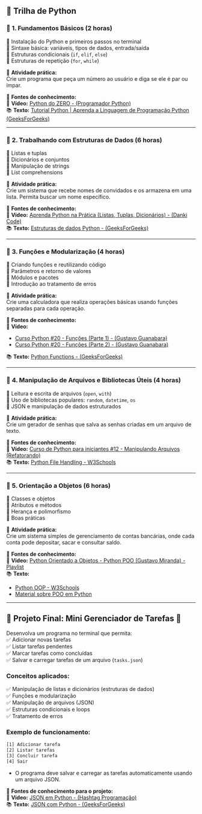 ## 🚀 **Trilha de Python**  

### 🔹 **1. Fundamentos Básicos (2 horas)**  
🔸 Instalação do Python e primeiros passos no terminal  
🔸 Sintaxe básica: variáveis, tipos de dados, entrada/saída  
🔸 Estruturas condicionais (`if`, `elif`, `else`)  
🔸 Estruturas de repetição (`for`, `while`)  

📌 **Atividade prática:**  
Crie um programa que peça um número ao usuário e diga se ele é par ou ímpar.  

🔗 **Fontes de conhecimento:**  
🎥 **Vídeo:** [Python do ZERO - (Programador Python)](https://youtu.be/3J1xBL7zJXg?si=1OBp1o18j69hdVbf)  
📚 **Texto:** [Tutorial Python | Aprenda a Linguagem de Programação Python (GeeksForGeeks)](https://www.geeksforgeeks.org/python-programming-language-tutorial/?ref=header_outind)  

---

### 🔹 **2. Trabalhando com Estruturas de Dados (6 horas)**  
🔸 Listas e tuplas  
🔸 Dicionários e conjuntos  
🔸 Manipulação de strings  
🔸 List comprehensions  

📌 **Atividade prática:**  
Crie um sistema que recebe nomes de convidados e os armazena em uma lista. Permita buscar um nome específico.  

🔗 **Fontes de conhecimento:**  
🎥 **Vídeo:** [Aprenda Python na Prática (Listas, Tuplas, Dicionários) - (Danki Code)](https://youtu.be/0zYuLLIzPIQ?si=NIVy1bQRQCofZq3C)  
📚 **Texto:** [Estruturas de dados Python - (GeeksForGeeks)](https://www.geeksforgeeks.org/python-programming-language-tutorial/?ref=header_outind#:~:text=3.%20Python%20Data%20Structures)  

---

### 🔹 **3. Funções e Modularização (4 horas)**  
🔸 Criando funções e reutilizando código  
🔸 Parâmetros e retorno de valores  
🔸 Módulos e pacotes  
🔸 Introdução ao tratamento de erros  

📌 **Atividade prática:**  
Crie uma calculadora que realiza operações básicas usando funções separadas para cada operação.  

🔗 **Fontes de conhecimento:**  
🎥 **Vídeo:** 
- [Curso Python #20 - Funções (Parte 1) - (Gustavo Guanabara) ](https://youtu.be/ezfr9d7wd_k?si=eHo9jiuDAeE9fDDw)  
- [Curso Python #20 - Funções (Parte 2) - (Gustavo Guanabara) ](https://youtu.be/etjJ_4Eqrk8?si=2yPe_NLKXdFmvpjO)  

📚 **Texto:** [Python Functions - (GeeksForGeeks)](https://www.geeksforgeeks.org/python-programming-language-tutorial/?ref=header_outind#:~:text=Flow%2C%20Loops-,2.%20Python%20Functions,-Python%20Functions%20are)  

---

### 🔹 **4. Manipulação de Arquivos e Bibliotecas Úteis (4 horas)**  
🔸 Leitura e escrita de arquivos (`open`, `with`)  
🔸 Uso de bibliotecas populares: `random`, `datetime`, `os`  
🔸 JSON e manipulação de dados estruturados  

📌 **Atividade prática:**  
Crie um gerador de senhas que salva as senhas criadas em um arquivo de texto.  

🔗 **Fontes de conhecimento:**  
🎥 **Vídeo:** [Curso de Python para iniciantes #12 - Manipulando Arquivos (Refatorando)](https://youtu.be/G-kUBX0U8IQ?si=xRLA6hIPPZA9tqaV)   
📚 **Texto:** [Python File Handling - W3Schools](https://www.w3schools.com/python/python_file_handling.asp)  

---

### 🔹 **5. Orientação a Objetos (6 horas)**  
🔸 Classes e objetos  
🔸 Atributos e métodos  
🔸 Herança e polimorfismo  
🔸 Boas práticas  

📌 **Atividade prática:**  
Crie um sistema simples de gerenciamento de contas bancárias, onde cada conta pode depositar, sacar e consultar saldo.  

🔗 **Fontes de conhecimento:**  
🎥 **Vídeo:** [Python Orientado a Objetos - Python POO (Gustavo Miranda) - Playlist](https://youtube.com/playlist?list=PLbIBj8vQhvm34qAAEEH_PdL2tMG9rz-P7&si=HBCUxAYSwdAcV66l)  
📚 **Texto:** 
- [Python OOP - W3Schools](https://www.w3schools.com/python/python_classes.asp)  
- [Material sobre POO em Python](https://realpython.com/python3-object-oriented-programming/)
---


## 🎯 **Projeto Final: Mini Gerenciador de Tarefas** 📝  
Desenvolva um programa no terminal que permita:  
✅ Adicionar novas tarefas  
✅ Listar tarefas pendentes  
✅ Marcar tarefas como concluídas  
✅ Salvar e carregar tarefas de um arquivo (`tasks.json`)  

### **Conceitos aplicados:**  
✅ Manipulação de listas e dicionários (estruturas de dados)  
✅ Funções e modularização  
✅ Manipulação de arquivos (JSON)  
✅ Estruturas condicionais e loops  
✅ Tratamento de erros  

### **Exemplo de funcionamento:**  
```bash
[1] Adicionar tarefa  
[2] Listar tarefas  
[3] Concluir tarefa  
[4] Sair  
```
- O programa deve salvar e carregar as tarefas automaticamente usando um arquivo JSON.  

🔗 **Fontes de conhecimento para o projeto:**  
🎥 **Vídeo:** [JSON em Python - (Hashtag Programação)](https://youtu.be/-e7Jh2Cy3Os?si=KBAZOEcUfcrY_7CQ)  
📚 **Texto:** [JSON com Python - (GeeksForGeeks)](https://www.geeksforgeeks.org/json-with-python/)  
